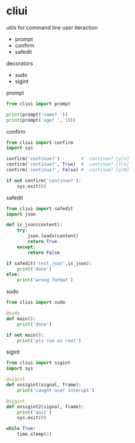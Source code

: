 # cliui

utils for command line user iteraction

* prompt
* confirm
* safedit

decorators

* sudo
* sigint

prompt

```py
from cliui import prompt

print(prompt('name? '))
print(prompt('age? ', 18))
```

confirm

```py
from cliui import confirm
import sys

confirm('continue?')        #  continue? [y/n]
confirm('continue?', True)  #  continue? [Y/n]
confirm('continue?', False) #  continue? [y/N]

if not confirm('continue?'):
	sys.exit(0)
```

safedit

```py
from cliui import safedit
import json

def is_json(content):
	try:
		json.loads(content)
		return True
	except:
		return False

if safedit('test.json',is_json):
	print('done')
else:
	print('wrong format')
```

sudo

```py
from cliui import sudo

@sudo
def main():
	print('done')

if not main():
	print('pls run as root')
```

sigint

```py
from cliui import sigint
import sys

@sigint
def onsigint(signal, frame):
	print('caught user interupt')

@sigint
def onsigint2(signal, frame):
	print('quit')
	sys.exit(0)

while True:
	time.sleep(1)
```

